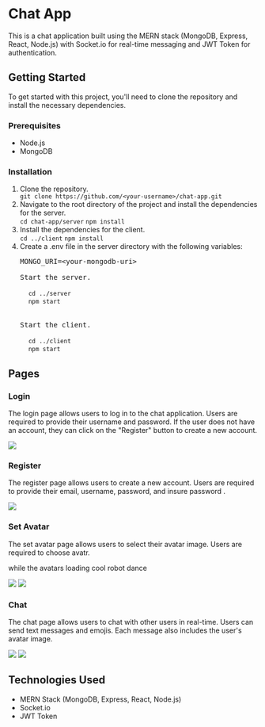   <h1>Chat App</h1>
    <p>This is a chat application built using the MERN stack (MongoDB, Express, React, Node.js) with Socket.io for real-time messaging and JWT Token for authentication.</p>
    <h2>Getting Started</h2>
<p>To get started with this project, you'll need to clone the repository and install the necessary dependencies.</p>

<h3>Prerequisites</h3>
<ul>
  <li>Node.js</li>
  <li>MongoDB</li>
</ul>

<h3>Installation</h3>
<ol>
  <li>Clone the repository.</li>
  <code>git clone https://github.com/&lt;your-username&gt;/chat-app.git</code>
  
  <li>Navigate to the root directory of the project and install the dependencies for the server.</li>
  <code>cd chat-app/server</code>
  <code>npm install</code>
  
  <li>Install the dependencies for the client.</li>
  <code>cd ../client</code>
  <code>npm install</code>
  
  <li>Create a .env file in the server directory with the following variables:</li>
  <pre>MONGO_URI=&lt;your-mongodb-uri&gt;
   <li>Start the server.</li>
  <code>cd ../server</code>
  <code>npm start</code>
  
  <li>Start the client.</li>
  <code>cd ../client</code>
  <code>npm start</code>
</ol>

<h2>Pages</h2>

<h3>Login</h3>
<p>The login page allows users to log in to the chat application. Users are required to provide their username and password. If the user does not have an account, they can click on the "Register" button to create a new account.</p>
<img src="https://user-images.githubusercontent.com/113131666/230650484-227599a1-0d74-4d69-a0fc-0ff03b2d61c9.png" />

<h3>Register</h3>
<p>The register page allows users to create a new account. Users are required to provide their email, username, password, and insure password .</p>
<img src="https://user-images.githubusercontent.com/113131666/230650704-e60c5c7c-43e5-4d91-8fe2-77b1e782632a.png"/>

<h3>Set Avatar</h3>
<p>The set avatar page allows users to select their avatar image. Users are required to choose avatr.</p>
<p>while the avatars loading cool robot dance </p>
<img src="https://user-images.githubusercontent.com/113131666/230651005-a173acbb-b48b-4748-ad57-186c4d5d3e9b.png"/>
<img src="https://user-images.githubusercontent.com/113131666/230651052-9cf90c1f-e541-49fe-8201-6b27ac6dccbd.png"/>

<h3>Chat</h3>
<p>The chat page allows users to chat with other users in real-time. Users can send text messages and emojis. Each message also includes the user's avatar image.</p>
<img src="https://user-images.githubusercontent.com/113131666/230651103-4fbc6e1a-1ea3-4ad8-8b70-b6a35584e02a.png"/>
<img src="https://user-images.githubusercontent.com/113131666/230651156-5472209c-6da4-44c0-8663-fc22e04901f8.png"/>
<h2>Technologies Used</h2>
<ul>
  <li>MERN Stack (MongoDB, Express, React, Node.js)</li>
  <li>Socket.io</li>
  <li>JWT Token</li>
</ul>

